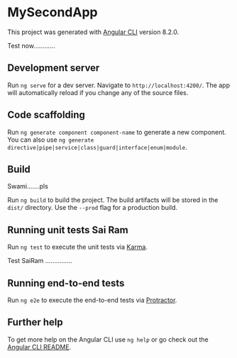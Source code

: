 # MySecondApp

This project was generated with [Angular CLI](https://github.com/angular/angular-cli) version 8.2.0.

Test now............

## Development server

Run `ng serve` for a dev server. Navigate to `http://localhost:4200/`. The app will automatically reload if you change any of the source files.

## Code scaffolding

Run `ng generate component component-name` to generate a new component. You can also use `ng generate directive|pipe|service|class|guard|interface|enum|module`.

## Build

Swami.......pls

Run `ng build` to build the project. The build artifacts will be stored in the `dist/` directory. Use the `--prod` flag for a production build.

## Running unit tests  Sai Ram

Run `ng test` to execute the unit tests via [Karma](https://karma-runner.github.io).

Test SaiRam ...............

## Running end-to-end tests

Run `ng e2e` to execute the end-to-end tests via [Protractor](http://www.protractortest.org/).

## Further help

To get more help on the Angular CLI use `ng help` or go check out the [Angular CLI README](https://github.com/angular/angular-cli/blob/master/README.md).
